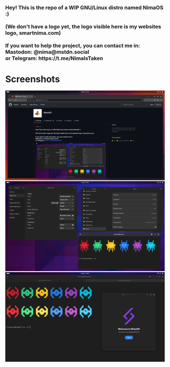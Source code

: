 <h3>
Hey! This is the repo of a WIP GNU/Linux distro named NimaOS :)
<br><br>
(We don't have a logo yet, the logo visible here is my websites logo, smartnima.com)
<br><br>
If you want to help the project, you can contact me in:<br>
Mastodon: @nima@mstdn.social <br>
or Telegram: https://t.me/NimaIsTaken
</h3>


# Screenshots
<img src="https://github.com/NimaOS/.github/blob/main/Screenshots/Screenshot%20from%202023-08-21%2021-14-46.png?raw=true">
<img src="https://github.com/NimaOS/.github/blob/main/Screenshots/68747470733a2f2f6d656469612e6d7374646e2e736f6369616c2f6d656469615f6174746163686d656e74732f66696c65732f3131302f3830332f3637342f3633382f3630342f3336372f6f726967696e616c2f643031353432393234303039373739382e706e67.png?raw=true">
<img src="https://github.com/NimaOS/.github/blob/main/Screenshots/68747470733a2f2f6d656469612e6d7374646e2e736f6369616c2f6d656469615f6174746163686d656e74732f66696c65732f3131302f3932372f3938362f3831362f3133312f3639312f6f726967696e616c2f396664313231356438333136343733322e706e67.png?raw=true">

